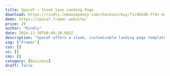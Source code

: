 ```yaml
---
title: SpaceF — Sleek Saas Landing Page
download: https://rindly.lemonsqueezy.com/checkout/buy/f1c965d0-ff4c-449d-bf93-6f9da27c5348
demo: https://spacef.framer.website/
price: 29
author: "Rindly"
date: 2024-11-30T08:49:30.602Z
description: "SpaceF offers a sleek, customizable landing page template designed for SaaS and creative agencies. Boost your digital footprint, engage more effectively, and drive growth with SpaceF's modern design and user-friendly features."
ssg: ["Framer"]
css: []
ui: []
cms: []
category: [Business]
draft: false
---
```

